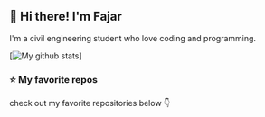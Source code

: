 ## 👋 Hi there! I'm Fajar
I'm a civil engineering student who love coding and programming.

[![My github stats](https://github-readme-stats.vercel.app/api?username=fajarafriansh&show_icons=true)]

### :star: My favorite repos
check out my favorite repositories below :point_down:

<!--
**fajarafriansh/fajarafriansh** is a ✨ _special_ ✨ repository because its `README.md` (this file) appears on your GitHub profile.

Here are some ideas to get you started:

- 🔭 I’m currently working on ...
- 🌱 I’m currently learning ...
- 👯 I’m looking to collaborate on ...
- 🤔 I’m looking for help with ...
- 💬 Ask me about ...
- 📫 How to reach me: ...
- 😄 Pronouns: ...
- ⚡ Fun fact: ...
-->
